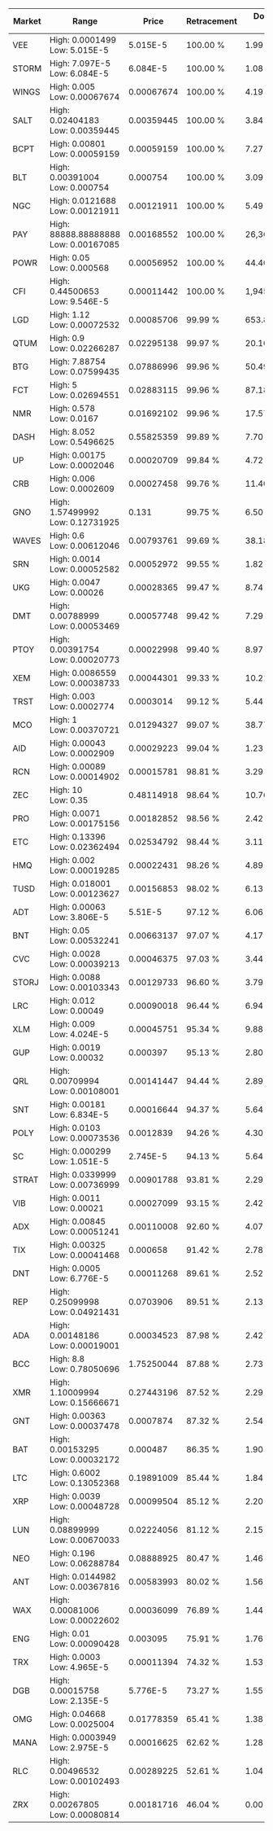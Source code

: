 | Market | Range | Price| Retracement | Doubles to 50% |
| --- | --- | --- | --- | --- |
| VEE | High: 0.0001499<br />Low: 5.015E-5 | 5.015E-5 | 100.00 % | 1.99 |
| STORM | High: 7.097E-5<br />Low: 6.084E-5 | 6.084E-5 | 100.00 % | 1.08 |
| WINGS | High: 0.005<br />Low: 0.00067674 | 0.00067674 | 100.00 % | 4.19 |
| SALT | High: 0.02404183<br />Low: 0.00359445 | 0.00359445 | 100.00 % | 3.84 |
| BCPT | High: 0.00801<br />Low: 0.00059159 | 0.00059159 | 100.00 % | 7.27 |
| BLT | High: 0.00391004<br />Low: 0.000754 | 0.000754 | 100.00 % | 3.09 |
| NGC | High: 0.0121688<br />Low: 0.00121911 | 0.00121911 | 100.00 % | 5.49 |
| PAY | High: 88888.88888888<br />Low: 0.00167085 | 0.00168552 | 100.00 % | 26,368,387.96 |
| POWR | High: 0.05<br />Low: 0.000568 | 0.00056952 | 100.00 % | 44.40 |
| CFI | High: 0.44500653<br />Low: 9.546E-5 | 0.00011442 | 100.00 % | 1,945.04 |
| LGD | High: 1.12<br />Low: 0.00072532 | 0.00085706 | 99.99 % | 653.82 |
| QTUM | High: 0.9<br />Low: 0.02266287 | 0.02295138 | 99.97 % | 20.10 |
| BTG | High: 7.88754<br />Low: 0.07599435 | 0.07886996 | 99.96 % | 50.49 |
| FCT | High: 5<br />Low: 0.02694551 | 0.02883115 | 99.96 % | 87.18 |
| NMR | High: 0.578<br />Low: 0.0167 | 0.01692102 | 99.96 % | 17.57 |
| DASH | High: 8.052<br />Low: 0.5496625 | 0.55825359 | 99.89 % | 7.70 |
| UP | High: 0.00175<br />Low: 0.0002046 | 0.00020709 | 99.84 % | 4.72 |
| CRB | High: 0.006<br />Low: 0.0002609 | 0.00027458 | 99.76 % | 11.40 |
| GNO | High: 1.57499992<br />Low: 0.12731925 | 0.131 | 99.75 % | 6.50 |
| WAVES | High: 0.6<br />Low: 0.00612046 | 0.00793761 | 99.69 % | 38.18 |
| SRN | High: 0.0014<br />Low: 0.00052582 | 0.00052972 | 99.55 % | 1.82 |
| UKG | High: 0.0047<br />Low: 0.00026 | 0.00028365 | 99.47 % | 8.74 |
| DMT | High: 0.00788999<br />Low: 0.00053469 | 0.00057748 | 99.42 % | 7.29 |
| PTOY | High: 0.00391754<br />Low: 0.00020773 | 0.00022998 | 99.40 % | 8.97 |
| XEM | High: 0.0086559<br />Low: 0.00038733 | 0.00044301 | 99.33 % | 10.21 |
| TRST | High: 0.003<br />Low: 0.0002774 | 0.0003014 | 99.12 % | 5.44 |
| MCO | High: 1<br />Low: 0.00370721 | 0.01294327 | 99.07 % | 38.77 |
| AID | High: 0.00043<br />Low: 0.0002909 | 0.00029223 | 99.04 % | 1.23 |
| RCN | High: 0.00089<br />Low: 0.00014902 | 0.00015781 | 98.81 % | 3.29 |
| ZEC | High: 10<br />Low: 0.35 | 0.48114918 | 98.64 % | 10.76 |
| PRO | High: 0.0071<br />Low: 0.00175156 | 0.00182852 | 98.56 % | 2.42 |
| ETC | High: 0.13396<br />Low: 0.02362494 | 0.02534792 | 98.44 % | 3.11 |
| HMQ | High: 0.002<br />Low: 0.00019285 | 0.00022431 | 98.26 % | 4.89 |
| TUSD | High: 0.018001<br />Low: 0.00123627 | 0.00156853 | 98.02 % | 6.13 |
| ADT | High: 0.00063<br />Low: 3.806E-5 | 5.51E-5 | 97.12 % | 6.06 |
| BNT | High: 0.05<br />Low: 0.00532241 | 0.00663137 | 97.07 % | 4.17 |
| CVC | High: 0.0028<br />Low: 0.00039213 | 0.00046375 | 97.03 % | 3.44 |
| STORJ | High: 0.0088<br />Low: 0.00103343 | 0.00129733 | 96.60 % | 3.79 |
| LRC | High: 0.012<br />Low: 0.00049 | 0.00090018 | 96.44 % | 6.94 |
| XLM | High: 0.009<br />Low: 4.024E-5 | 0.00045751 | 95.34 % | 9.88 |
| GUP | High: 0.0019<br />Low: 0.00032 | 0.000397 | 95.13 % | 2.80 |
| QRL | High: 0.00709994<br />Low: 0.00108001 | 0.00141447 | 94.44 % | 2.89 |
| SNT | High: 0.00181<br />Low: 6.834E-5 | 0.00016644 | 94.37 % | 5.64 |
| POLY | High: 0.0103<br />Low: 0.00073536 | 0.0012839 | 94.26 % | 4.30 |
| SC | High: 0.000299<br />Low: 1.051E-5 | 2.745E-5 | 94.13 % | 5.64 |
| STRAT | High: 0.0339999<br />Low: 0.00736999 | 0.00901788 | 93.81 % | 2.29 |
| VIB | High: 0.0011<br />Low: 0.00021 | 0.00027099 | 93.15 % | 2.42 |
| ADX | High: 0.00845<br />Low: 0.00051241 | 0.00110008 | 92.60 % | 4.07 |
| TIX | High: 0.00325<br />Low: 0.00041468 | 0.000658 | 91.42 % | 2.78 |
| DNT | High: 0.0005<br />Low: 6.776E-5 | 0.00011268 | 89.61 % | 2.52 |
| REP | High: 0.25099998<br />Low: 0.04921431 | 0.0703906 | 89.51 % | 2.13 |
| ADA | High: 0.00148186<br />Low: 0.00019001 | 0.00034523 | 87.98 % | 2.42 |
| BCC | High: 8.8<br />Low: 0.78050696 | 1.75250044 | 87.88 % | 2.73 |
| XMR | High: 1.10009994<br />Low: 0.15666671 | 0.27443196 | 87.52 % | 2.29 |
| GNT | High: 0.00363<br />Low: 0.00037478 | 0.0007874 | 87.32 % | 2.54 |
| BAT | High: 0.00153295<br />Low: 0.00032172 | 0.000487 | 86.35 % | 1.90 |
| LTC | High: 0.6002<br />Low: 0.13052368 | 0.19891009 | 85.44 % | 1.84 |
| XRP | High: 0.0039<br />Low: 0.00048728 | 0.00099504 | 85.12 % | 2.20 |
| LUN | High: 0.08899999<br />Low: 0.00670033 | 0.02224056 | 81.12 % | 2.15 |
| NEO | High: 0.196<br />Low: 0.06288784 | 0.08888925 | 80.47 % | 1.46 |
| ANT | High: 0.0144982<br />Low: 0.00367816 | 0.00583993 | 80.02 % | 1.56 |
| WAX | High: 0.00081006<br />Low: 0.00022602 | 0.00036099 | 76.89 % | 1.44 |
| ENG | High: 0.01<br />Low: 0.00090428 | 0.003095 | 75.91 % | 1.76 |
| TRX | High: 0.0003<br />Low: 4.965E-5 | 0.00011394 | 74.32 % | 1.53 |
| DGB | High: 0.00015758<br />Low: 2.135E-5 | 5.776E-5 | 73.27 % | 1.55 |
| OMG | High: 0.04668<br />Low: 0.0025004 | 0.01778359 | 65.41 % | 1.38 |
| MANA | High: 0.0003949<br />Low: 2.975E-5 | 0.00016625 | 62.62 % | 1.28 |
| RLC | High: 0.00496532<br />Low: 0.00102493 | 0.00289225 | 52.61 % | 1.04 |
| ZRX | High: 0.00267805<br />Low: 0.00080814 | 0.00181716 | 46.04 % | 0.00 |
